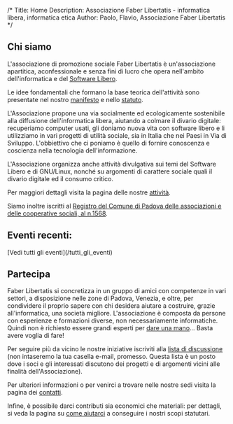 /*
Title: Home
Description: Associazione Faber Libertatis - informatica libera, informatica etica
Author: Paolo, Flavio, Associazione Faber Libertatis
*/

## Chi siamo
L'associazione di promozione sociale Faber Libertatis è un'associazione
apartitica, aconfessionale e senza fini di lucro che opera nell'ambito
dell'informatica e del [Software Libero](http://www.gnu.org/philosophy/free-sw.it.html).

Le idee fondamentali che formano la base teorica dell'attività sono presentate
nel nostro [manifesto](/documenti/manifesto) e nello
[statuto](/documenti/statuto).

L'Associazione propone una via socialmente ed ecologicamente sostenibile alla
diffusione dell'informatica libera, aiutando a colmare il divario digitale:
recuperiamo computer usati, gli doniamo nuova vita con software libero e li
utilizziamo in vari progetti di utilità sociale, sia in Italia che nei Paesi in
Via di Sviluppo. L'obbiettivo che ci poniamo è quello di fornire conoscenza e
coscienza nella tecnologia dell'informazione.

L'Associazione organizza anche attività divulgativa sui temi del Software
Libero e di GNU/Linux, nonché su argomenti di carattere sociale quali il
divario digitale ed il consumo critico.

Per maggiori dettagli visita la pagina delle nostre [attività](/cosa_facciamo).

Siamo inoltre iscritti al [Registro del Comune di Padova delle associazioni
e delle cooperative sociali, al n.1568](http://www.padovanet.it/nonprofit/ricerca.php?id=1568).

## Eventi recenti:
<div id="recent_events"></div>
[Vedi tutti gli eventi](/tutti_gli_eventi)

## Partecipa
Faber Libertatis si concretizza in un gruppo di amici con competenze in vari
settori, a disposizione nelle zone di Padova, Venezia, e oltre, per condividere
il proprio sapere con chi desidera aiutare a costruire, grazie all'informatica,
una società migliore. L'associazione è composta da persone con esperienze e
formazioni diverse, non necessariamente informatiche. Quindi non è richiesto
essere grandi esperti per [dare una mano](/aiutaci)... Basta avere voglia di
fare!

Per seguire più da vicino le nostre iniziative iscriviti alla
[lista di discussione](http://lists.faberlibertatis.org/mailman/listinfo/faber)
(non intaseremo la tua casella e-mail, promesso. Questa lista è un posto dove i
soci e gli interessati discutono dei progetti e di argomenti vicini alle
finalità dell'Associazione).

Per ulteriori informazioni o per venirci a trovare nelle nostre sedi visita la
pagina dei [contatti](/contatti).

Infine, è possibile darci contributi sia economici che materiali: per dettagli,
si veda la pagina su [come aiutarci](/aiutaci) a conseguire i nostri scopi
statutari.
